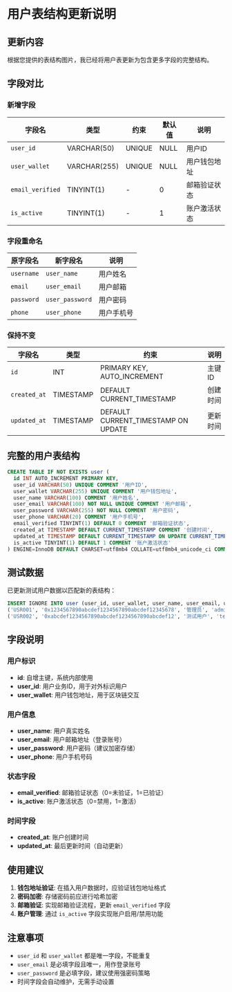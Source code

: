 # 用户表结构更新说明

## 更新内容

根据您提供的表结构图片，我已经将用户表更新为包含更多字段的完整结构。

## 字段对比

### 新增字段

| 字段名 | 类型 | 约束 | 默认值 | 说明 |
|--------|------|------|--------|------|
| `user_id` | VARCHAR(50) | UNIQUE | NULL | 用户ID |
| `user_wallet` | VARCHAR(255) | UNIQUE | NULL | 用户钱包地址 |
| `email_verified` | TINYINT(1) | - | 0 | 邮箱验证状态 |
| `is_active` | TINYINT(1) | - | 1 | 账户激活状态 |

### 字段重命名

| 原字段名 | 新字段名 | 说明 |
|----------|----------|------|
| `username` | `user_name` | 用户姓名 |
| `email` | `user_email` | 用户邮箱 |
| `password` | `user_password` | 用户密码 |
| `phone` | `user_phone` | 用户手机号 |

### 保持不变

| 字段名 | 类型 | 约束 | 说明 |
|--------|------|------|------|
| `id` | INT | PRIMARY KEY, AUTO_INCREMENT | 主键ID |
| `created_at` | TIMESTAMP | DEFAULT CURRENT_TIMESTAMP | 创建时间 |
| `updated_at` | TIMESTAMP | DEFAULT CURRENT_TIMESTAMP ON UPDATE | 更新时间 |

## 完整的用户表结构

```sql
CREATE TABLE IF NOT EXISTS user (
  id INT AUTO_INCREMENT PRIMARY KEY,
  user_id VARCHAR(50) UNIQUE COMMENT '用户ID',
  user_wallet VARCHAR(255) UNIQUE COMMENT '用户钱包地址',
  user_name VARCHAR(100) COMMENT '用户姓名',
  user_email VARCHAR(100) NOT NULL UNIQUE COMMENT '用户邮箱',
  user_password VARCHAR(255) NOT NULL COMMENT '用户密码',
  user_phone VARCHAR(20) COMMENT '用户手机号',
  email_verified TINYINT(1) DEFAULT 0 COMMENT '邮箱验证状态',
  created_at TIMESTAMP DEFAULT CURRENT_TIMESTAMP COMMENT '创建时间',
  updated_at TIMESTAMP DEFAULT CURRENT_TIMESTAMP ON UPDATE CURRENT_TIMESTAMP COMMENT '更新时间',
  is_active TINYINT(1) DEFAULT 1 COMMENT '账户激活状态'
) ENGINE=InnoDB DEFAULT CHARSET=utf8mb4 COLLATE=utf8mb4_unicode_ci COMMENT='用户表';
```

## 测试数据

已更新测试用户数据以匹配新的表结构：

```sql
INSERT IGNORE INTO user (user_id, user_wallet, user_name, user_email, user_password, user_phone, email_verified, is_active) VALUES 
('USR001', '0x1234567890abcdef1234567890abcdef12345678', '管理员', 'admin@rwa.com', '123456', '13800138000', 1, 1),
('USR002', '0xabcdef1234567890abcdef1234567890abcdef12', '测试用户', 'test@rwa.com', '123456', '13800138001', 0, 1);
```

## 字段说明

### 用户标识
- **id**: 自增主键，系统内部使用
- **user_id**: 用户业务ID，用于对外标识用户
- **user_wallet**: 用户钱包地址，用于区块链交互

### 用户信息
- **user_name**: 用户真实姓名
- **user_email**: 用户邮箱地址（登录账号）
- **user_password**: 用户密码（建议加密存储）
- **user_phone**: 用户手机号码

### 状态字段
- **email_verified**: 邮箱验证状态（0=未验证，1=已验证）
- **is_active**: 账户激活状态（0=禁用，1=激活）

### 时间字段
- **created_at**: 账户创建时间
- **updated_at**: 最后更新时间（自动更新）

## 使用建议

1. **钱包地址验证**: 在插入用户数据时，应验证钱包地址格式
2. **密码加密**: 存储密码前应进行哈希加密
3. **邮箱验证**: 实现邮箱验证流程，更新 `email_verified` 字段
4. **账户管理**: 通过 `is_active` 字段实现账户启用/禁用功能

## 注意事项

- `user_id` 和 `user_wallet` 都是唯一字段，不能重复
- `user_email` 是必填字段且唯一，用作登录账号
- `user_password` 是必填字段，建议使用强密码策略
- 时间字段会自动维护，无需手动设置
